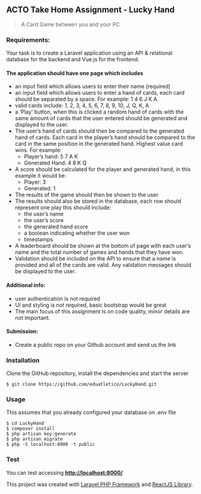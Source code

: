 ## ACTO Take Home Assignment - Lucky Hand
> A Card Game between you and your PC

### Requirements:
Your task is to create a Laravel application using an API & relational database for the backend and Vue.js for the frontend.

#### The application should have one page which includes

* an input field which allows users to enter their name (required)
* an input field which allows users to enter a hand of cards, each card should be separated by a space. For example: 1 4 6 J K A
* valid cards include: 1, 2, 3, 4, 5, 6, 7, 8, 9, 10, J, Q, K, A
* a ‘Play’ button, when this is clicked a random hand of cards with the same amount of cards that the user entered should be generated and displayed to the user.
* The user’s hand of cards should then be compared to the generated hand of cards. Each card in the player’s hand should be compared to the card in the same position in the generated hand. Highest value card wins. For example:
  * Player’s hand: 5 7 A K
  * Generated Hand: 4 8 K Q
* A score should be calculated for the player and generated hand, in this example it would be:
  * Player: 3
  * Generated: 1
* The results of the game should then be shown to the user
* The results should also be stored in the database, each row should represent one play this should include:
  * the user’s name
  * the user’s score
  * the generated hand score
  * a boolean indicating whether the user won
  * timestamps
* A leaderboard should be shown at the bottom of page with each user’s name and the total number of games and hands that they have won.
* Validation should be included on the API to ensure that a name is provided and all of the cards are valid. Any validation messages should be displayed to the user.


#### Additional info:
* user authentication is not required
* UI and styling is not required, basic bootstrap would be great
* The main focus of this assignment is on code quality, minor details are not important.

#### Submission:
* Create a public repo on your Github account and send us the link

### Installation
Clone the GitHub repository, install the dependencies and start the server

```
$ git clone https://github.com/eduatletico/LuckyHand.git
```

### Usage
This assumes that you already configured your database on .env file

```
$ cd LuckyHand
$ composer install
$ php artisan key:generate
$ php artisan migrate
$ php -S localhost:8000 -t public
```

### Test
You can test accessing **[http://localhost:8000/](http://localhost:8000/)**



This project was created with [Laravel PHP Framework](https://laravel.com/docs/) and [ReactJS Library](https://reactjs.org/).
